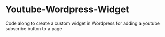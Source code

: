 # Youtube-Wordpress-Widget
Code along to create a custom widget in Wordpress for adding a youtube subscribe button to a page
